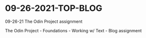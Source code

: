 # 09-26-2021-TOP-BLOG
<p>09-26-21 The Odin Project assignment</p>
<p>The Odin Project - Foundations - Working w/ Text - Blog assignment</p>
